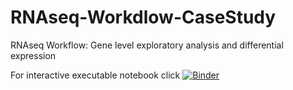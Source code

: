 # RNAseq-Workdlow-CaseStudy
RNAseq Workflow: Gene level exploratory analysis and differential expression

For interactive executable notebook click [![Binder](http://mybinder.org/badge.svg)](http://beta.mybinder.org/v2/gh/yasht7/RNAseq-Workdlow-CaseStudy/master)
